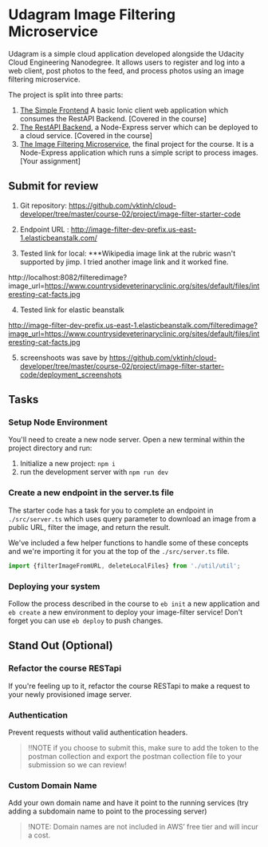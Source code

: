 # Udagram Image Filtering Microservice

Udagram is a simple cloud application developed alongside the Udacity Cloud Engineering Nanodegree. It allows users to register and log into a web client, post photos to the feed, and process photos using an image filtering microservice.

The project is split into three parts:
1. [The Simple Frontend](https://github.com/udacity/cloud-developer/tree/master/course-02/exercises/udacity-c2-frontend)
A basic Ionic client web application which consumes the RestAPI Backend. [Covered in the course]
2. [The RestAPI Backend](https://github.com/udacity/cloud-developer/tree/master/course-02/exercises/udacity-c2-restapi), a Node-Express server which can be deployed to a cloud service. [Covered in the course]
3. [The Image Filtering Microservice](https://github.com/udacity/cloud-developer/tree/master/course-02/project/image-filter-starter-code), the final project for the course. It is a Node-Express application which runs a simple script to process images. [Your assignment]


## Submit for review
1. Git repository: https://github.com/vktinh/cloud-developer/tree/master/course-02/project/image-filter-starter-code
2. Endpoint URL : http://image-filter-dev-prefix.us-east-1.elasticbeanstalk.com/

3. Tested link for local:
***Wikipedia image link at the rubric wasn't supported by jimp. I tried another image link and it worked fine.

http://localhost:8082/filteredimage?image_url=https://www.countrysideveterinaryclinic.org/sites/default/files/interesting-cat-facts.jpg

4. Tested link for elastic beanstalk

http://image-filter-dev-prefix.us-east-1.elasticbeanstalk.com/filteredimage?image_url=https://www.countrysideveterinaryclinic.org/sites/default/files/interesting-cat-facts.jpg

5. screenshoots was save by  https://github.com/vktinh/cloud-developer/tree/master/course-02/project/image-filter-starter-code/deployment_screenshots


## Tasks

### Setup Node Environment

You'll need to create a new node server. Open a new terminal within the project directory and run:

1. Initialize a new project: `npm i`
2. run the development server with `npm run dev`

### Create a new endpoint in the server.ts file

The starter code has a task for you to complete an endpoint in `./src/server.ts` which uses query parameter to download an image from a public URL, filter the image, and return the result.

We've included a few helper functions to handle some of these concepts and we're importing it for you at the top of the `./src/server.ts`  file.

```typescript
import {filterImageFromURL, deleteLocalFiles} from './util/util';
```

### Deploying your system

Follow the process described in the course to `eb init` a new application and `eb create` a new environment to deploy your image-filter service! Don't forget you can use `eb deploy` to push changes.

## Stand Out (Optional)

### Refactor the course RESTapi

If you're feeling up to it, refactor the course RESTapi to make a request to your newly provisioned image server.

### Authentication

Prevent requests without valid authentication headers.
> !!NOTE if you choose to submit this, make sure to add the token to the postman collection and export the postman collection file to your submission so we can review!

### Custom Domain Name

Add your own domain name and have it point to the running services (try adding a subdomain name to point to the processing server)
> !NOTE: Domain names are not included in AWS’ free tier and will incur a cost.

